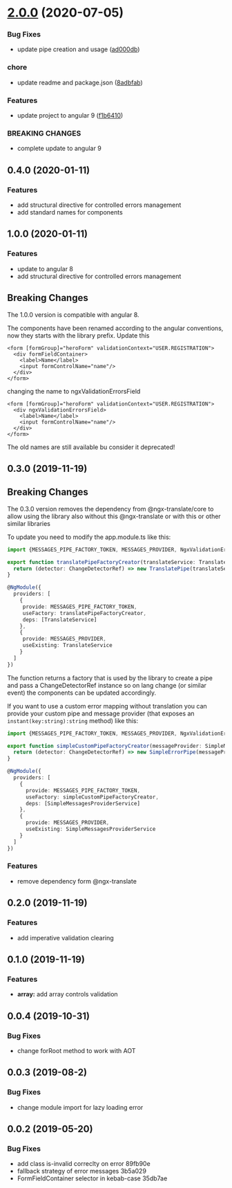 # [2.0.0](https://github.com/xtreamsrl/ngx-validation-errors/compare/v1.0.0...v2.0.0) (2020-07-05)


### Bug Fixes

* update pipe creation and usage ([ad000db](https://github.com/xtreamsrl/ngx-validation-errors/commit/ad000db6ae74c1d4c745618b8fd4f01ee0a79ba2))


### chore

* update readme and package.json ([8adbfab](https://github.com/xtreamsrl/ngx-validation-errors/commit/8adbfabcdbd1f9300d924c364ca7bb0b2cf7cea8))


### Features

* update project to angular 9 ([f1b6410](https://github.com/xtreamsrl/ngx-validation-errors/commit/f1b641097942e32315662e4105584ba0d875f296))


### BREAKING CHANGES

* complete update to angular 9



## 0.4.0 (2020-01-11)

### Features

* add structural directive for controlled errors management
* add standard names for components

## 1.0.0 (2020-01-11)

### Features

* update to angular 8
* add structural directive for controlled errors management

## Breaking Changes
The 1.0.0 version is compatible with angular 8.

The components have been renamed according to the angular conventions, now they starts with the library prefix.
Update this
```angular2html
<form [formGroup]="heroForm" validationContext="USER.REGISTRATION">
  <div formFieldContainer>
    <label>Name</label>
    <input formControlName="name"/>
  </div>
</form>
```
changing the name to ngxValidationErrorsField

```angular2html
<form [formGroup]="heroForm" validationContext="USER.REGISTRATION">
  <div ngxValidationErrorsField>
    <label>Name</label>
    <input formControlName="name"/>
  </div>
</form>
```

The old names are still available bu consider it deprecated!

## 0.3.0 (2019-11-19)

## Breaking Changes
The 0.3.0 version removes the dependency from @ngx-translate/core to allow using the library
also without this @ngx-translate or with this or other similar libraries

To update you need to modify the app.module.ts like this:
```typescript
import {MESSAGES_PIPE_FACTORY_TOKEN, MESSAGES_PROVIDER, NgxValidationErrorsModule} from '@xtream/ngx-validation-errors'; 

export function translatePipeFactoryCreator(translateService: TranslateService) {
  return (detector: ChangeDetectorRef) => new TranslatePipe(translateService, detector);
}

@NgModule({
  providers: [
    {
     provide: MESSAGES_PIPE_FACTORY_TOKEN,
     useFactory: translatePipeFactoryCreator,
     deps: [TranslateService]
    },
    {
     provide: MESSAGES_PROVIDER,
     useExisting: TranslateService
    }
  ]
})

```

The function returns a factory that is used by the library to create a pipe and pass a ChangeDetectorRef instance so on lang change 
(or similar event) the components can be updated accordingly. 

If you want to use a custom error mapping without translation you can provide your custom pipe and message provider (that exposes an `instant(key:string):string` method)
like this:

```typescript
import {MESSAGES_PIPE_FACTORY_TOKEN, MESSAGES_PROVIDER, NgxValidationErrorsModule} from '@xtream/ngx-validation-errors';

export function simpleCustomPipeFactoryCreator(messageProvider: SimpleMessagesProviderService) {
  return (detector: ChangeDetectorRef) => new SimpleErrorPipe(messageProvider, detector);
}

@NgModule({
  providers: [
    {
      provide: MESSAGES_PIPE_FACTORY_TOKEN,
      useFactory: simpleCustomPipeFactoryCreator,
      deps: [SimpleMessagesProviderService]
    },
    {
      provide: MESSAGES_PROVIDER,
      useExisting: SimpleMessagesProviderService
    }
  ]
})
```

### Features

* remove dependency form @ngx-translate


## 0.2.0 (2019-11-19)

### Features

* add imperative validation clearing

## 0.1.0 (2019-11-19)


### Features

* **array:** add array controls validation

## 0.0.4 (2019-10-31)


### Bug Fixes

* change forRoot method to work with AOT


## 0.0.3 (2019-08-2)


### Bug Fixes

* change module import for lazy loading error


## 0.0.2 (2019-05-20)


### Bug Fixes

* add class is-invalid correclty on error 89fb90e
* fallback strategy of error messages 3b5a029
* FormFieldContainer selector in kebab-case 35db7ae



